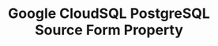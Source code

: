 ---
# -------------------------- #
#        CONTENT TYPE        #
# -------------------------- #

content-type: "api-form"
form-type: "source"
key: "source-form-properties-cloudsql-postgresql-object"


# -------------------------- #
#        OBJECT INFO         #
# -------------------------- #

title: "Google CloudSQL PostgreSQL Source Form Property"
api-type: "platform.cloudsql_pg"
display-name: "Google CloudSQL PostgreSQL"

source-type: "database"
docs-name: "cloudsql-postgres"
db-type: "postgres"

description: ""

# -------------------------- #
#      OBJECT ATTRIBUTES     #
# -------------------------- #

## See these fields in _data/connect/common/database-sources.yml > all-databases
## This object will also list the fields in the `mysql` list ^

uses-common-fields: true
uses-feature-fields: true
---